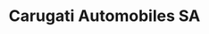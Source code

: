 ---
title: "Carugati Automobiles SA"
url: /plan-les-ouates/carugati-automobiles-sa/
shop: Autowerkstatt
---